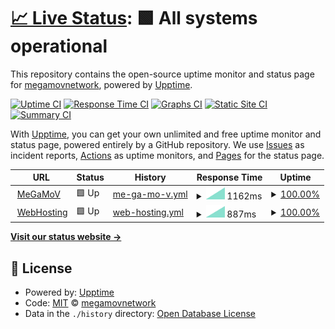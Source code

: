# [📈 Live Status](https://status.megamov.fr): <!--live status--> **🟩 All systems operational**

This repository contains the open-source uptime monitor and status page for [megamovnetwork](https://status.megamov.fr), powered by [Upptime](https://github.com/upptime/upptime).

[![Uptime CI](https://github.com/megamovnetwork/upptime/workflows/Uptime%20CI/badge.svg)](https://github.com/megamovnetwork/upptime/actions?query=workflow%3A%22Uptime+CI%22)
[![Response Time CI](https://github.com/megamovnetwork/upptime/workflows/Response%20Time%20CI/badge.svg)](https://github.com/megamovnetwork/upptime/actions?query=workflow%3A%22Response+Time+CI%22)
[![Graphs CI](https://github.com/megamovnetwork/upptime/workflows/Graphs%20CI/badge.svg)](https://github.com/megamovnetwork/upptime/actions?query=workflow%3A%22Graphs+CI%22)
[![Static Site CI](https://github.com/megamovnetwork/upptime/workflows/Static%20Site%20CI/badge.svg)](https://github.com/megamovnetwork/upptime/actions?query=workflow%3A%22Static+Site+CI%22)
[![Summary CI](https://github.com/megamovnetwork/upptime/workflows/Summary%20CI/badge.svg)](https://github.com/megamovnetwork/upptime/actions?query=workflow%3A%22Summary+CI%22)

With [Upptime](https://upptime.js.org), you can get your own unlimited and free uptime monitor and status page, powered entirely by a GitHub repository. We use [Issues](https://github.com/megamovnetwork/upptime/issues) as incident reports, [Actions](https://github.com/megamovnetwork/upptime/actions) as uptime monitors, and [Pages](https://status.megamov.fr) for the status page.

<!--start: status pages-->
<!-- This summary is generated by Upptime (https://github.com/upptime/upptime) -->
<!-- Do not edit this manually, your changes will be overwritten -->
<!-- prettier-ignore -->
| URL | Status | History | Response Time | Uptime |
| --- | ------ | ------- | ------------- | ------ |
| <img alt="" src="https://favicons.githubusercontent.com/megamov.fr" height="13"> [MeGaMoV](https://megamov.fr) | 🟩 Up | [me-ga-mo-v.yml](https://github.com/megamovnetwork/upptime/commits/HEAD/history/me-ga-mo-v.yml) | <details><summary><img alt="Response time graph" src="./graphs/me-ga-mo-v/response-time-week.png" height="20"> 1162ms</summary><br><a href="https://status.megamov.fr/history/me-ga-mo-v"><img alt="Response time 1162" src="https://img.shields.io/endpoint?url=https%3A%2F%2Fraw.githubusercontent.com%2Fmegamovnetwork%2Fupptime%2FHEAD%2Fapi%2Fme-ga-mo-v%2Fresponse-time.json"></a><br><a href="https://status.megamov.fr/history/me-ga-mo-v"><img alt="24-hour response time 1162" src="https://img.shields.io/endpoint?url=https%3A%2F%2Fraw.githubusercontent.com%2Fmegamovnetwork%2Fupptime%2FHEAD%2Fapi%2Fme-ga-mo-v%2Fresponse-time-day.json"></a><br><a href="https://status.megamov.fr/history/me-ga-mo-v"><img alt="7-day response time 1162" src="https://img.shields.io/endpoint?url=https%3A%2F%2Fraw.githubusercontent.com%2Fmegamovnetwork%2Fupptime%2FHEAD%2Fapi%2Fme-ga-mo-v%2Fresponse-time-week.json"></a><br><a href="https://status.megamov.fr/history/me-ga-mo-v"><img alt="30-day response time 1162" src="https://img.shields.io/endpoint?url=https%3A%2F%2Fraw.githubusercontent.com%2Fmegamovnetwork%2Fupptime%2FHEAD%2Fapi%2Fme-ga-mo-v%2Fresponse-time-month.json"></a><br><a href="https://status.megamov.fr/history/me-ga-mo-v"><img alt="1-year response time 1162" src="https://img.shields.io/endpoint?url=https%3A%2F%2Fraw.githubusercontent.com%2Fmegamovnetwork%2Fupptime%2FHEAD%2Fapi%2Fme-ga-mo-v%2Fresponse-time-year.json"></a></details> | <details><summary><a href="https://status.megamov.fr/history/me-ga-mo-v">100.00%</a></summary><a href="https://status.megamov.fr/history/me-ga-mo-v"><img alt="All-time uptime 100.00%" src="https://img.shields.io/endpoint?url=https%3A%2F%2Fraw.githubusercontent.com%2Fmegamovnetwork%2Fupptime%2FHEAD%2Fapi%2Fme-ga-mo-v%2Fuptime.json"></a><br><a href="https://status.megamov.fr/history/me-ga-mo-v"><img alt="24-hour uptime 100.00%" src="https://img.shields.io/endpoint?url=https%3A%2F%2Fraw.githubusercontent.com%2Fmegamovnetwork%2Fupptime%2FHEAD%2Fapi%2Fme-ga-mo-v%2Fuptime-day.json"></a><br><a href="https://status.megamov.fr/history/me-ga-mo-v"><img alt="7-day uptime 100.00%" src="https://img.shields.io/endpoint?url=https%3A%2F%2Fraw.githubusercontent.com%2Fmegamovnetwork%2Fupptime%2FHEAD%2Fapi%2Fme-ga-mo-v%2Fuptime-week.json"></a><br><a href="https://status.megamov.fr/history/me-ga-mo-v"><img alt="30-day uptime 100.00%" src="https://img.shields.io/endpoint?url=https%3A%2F%2Fraw.githubusercontent.com%2Fmegamovnetwork%2Fupptime%2FHEAD%2Fapi%2Fme-ga-mo-v%2Fuptime-month.json"></a><br><a href="https://status.megamov.fr/history/me-ga-mo-v"><img alt="1-year uptime 100.00%" src="https://img.shields.io/endpoint?url=https%3A%2F%2Fraw.githubusercontent.com%2Fmegamovnetwork%2Fupptime%2FHEAD%2Fapi%2Fme-ga-mo-v%2Fuptime-year.json"></a></details>
| <img alt="" src="https://favicons.githubusercontent.com/node-webhosting.megamov.ovh" height="13"> [WebHosting](http://node-webhosting.megamov.ovh) | 🟩 Up | [web-hosting.yml](https://github.com/megamovnetwork/upptime/commits/HEAD/history/web-hosting.yml) | <details><summary><img alt="Response time graph" src="./graphs/web-hosting/response-time-week.png" height="20"> 887ms</summary><br><a href="https://status.megamov.fr/history/web-hosting"><img alt="Response time 887" src="https://img.shields.io/endpoint?url=https%3A%2F%2Fraw.githubusercontent.com%2Fmegamovnetwork%2Fupptime%2FHEAD%2Fapi%2Fweb-hosting%2Fresponse-time.json"></a><br><a href="https://status.megamov.fr/history/web-hosting"><img alt="24-hour response time 887" src="https://img.shields.io/endpoint?url=https%3A%2F%2Fraw.githubusercontent.com%2Fmegamovnetwork%2Fupptime%2FHEAD%2Fapi%2Fweb-hosting%2Fresponse-time-day.json"></a><br><a href="https://status.megamov.fr/history/web-hosting"><img alt="7-day response time 887" src="https://img.shields.io/endpoint?url=https%3A%2F%2Fraw.githubusercontent.com%2Fmegamovnetwork%2Fupptime%2FHEAD%2Fapi%2Fweb-hosting%2Fresponse-time-week.json"></a><br><a href="https://status.megamov.fr/history/web-hosting"><img alt="30-day response time 887" src="https://img.shields.io/endpoint?url=https%3A%2F%2Fraw.githubusercontent.com%2Fmegamovnetwork%2Fupptime%2FHEAD%2Fapi%2Fweb-hosting%2Fresponse-time-month.json"></a><br><a href="https://status.megamov.fr/history/web-hosting"><img alt="1-year response time 887" src="https://img.shields.io/endpoint?url=https%3A%2F%2Fraw.githubusercontent.com%2Fmegamovnetwork%2Fupptime%2FHEAD%2Fapi%2Fweb-hosting%2Fresponse-time-year.json"></a></details> | <details><summary><a href="https://status.megamov.fr/history/web-hosting">100.00%</a></summary><a href="https://status.megamov.fr/history/web-hosting"><img alt="All-time uptime 100.00%" src="https://img.shields.io/endpoint?url=https%3A%2F%2Fraw.githubusercontent.com%2Fmegamovnetwork%2Fupptime%2FHEAD%2Fapi%2Fweb-hosting%2Fuptime.json"></a><br><a href="https://status.megamov.fr/history/web-hosting"><img alt="24-hour uptime 100.00%" src="https://img.shields.io/endpoint?url=https%3A%2F%2Fraw.githubusercontent.com%2Fmegamovnetwork%2Fupptime%2FHEAD%2Fapi%2Fweb-hosting%2Fuptime-day.json"></a><br><a href="https://status.megamov.fr/history/web-hosting"><img alt="7-day uptime 100.00%" src="https://img.shields.io/endpoint?url=https%3A%2F%2Fraw.githubusercontent.com%2Fmegamovnetwork%2Fupptime%2FHEAD%2Fapi%2Fweb-hosting%2Fuptime-week.json"></a><br><a href="https://status.megamov.fr/history/web-hosting"><img alt="30-day uptime 100.00%" src="https://img.shields.io/endpoint?url=https%3A%2F%2Fraw.githubusercontent.com%2Fmegamovnetwork%2Fupptime%2FHEAD%2Fapi%2Fweb-hosting%2Fuptime-month.json"></a><br><a href="https://status.megamov.fr/history/web-hosting"><img alt="1-year uptime 100.00%" src="https://img.shields.io/endpoint?url=https%3A%2F%2Fraw.githubusercontent.com%2Fmegamovnetwork%2Fupptime%2FHEAD%2Fapi%2Fweb-hosting%2Fuptime-year.json"></a></details>

<!--end: status pages-->

[**Visit our status website →**](https://status.megamov.fr)

## 📄 License

- Powered by: [Upptime](https://github.com/upptime/upptime)
- Code: [MIT](./LICENSE) © [megamovnetwork](https://status.megamov.fr)
- Data in the `./history` directory: [Open Database License](https://opendatacommons.org/licenses/odbl/1-0/)
